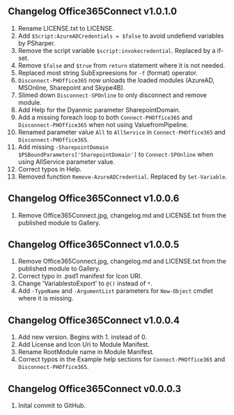 ## Changelog Office365Connect v1.0.1.0
1. Rename LICENSE.txt to LICENSE.
2. Add `$Script:AzureADCredentials = $false` to avoid undefiend variables by PSharper.
3. Remove the script variable `$script:invokecredential`. Replaced by a if-set.
4. Remove `$false` and `$true` from `return` statement where it is not needed.
5. Replaced most string SubExpreesions for `-f` (format) operator.
6. `Disconnect-PHOffice365` now unloads the loaded modules (AzureAD, MSOnline, Sharepoint and Skype4B).
7. Slimed down `Disconnect-SPOnline` to only disconnect and remove module.
8. Add Help for the Dyanmic parameter SharepointDomain.
9. Add a missing foreach loop to both `Connect-PHOffice365` and `Disconnect-PHOffice365` when not using ValuefromPipeline.
10. Renamed parameter value `All` to `AllService` in `Connect-PHOffice365` and `Disconnect-PHOffice365`.
11. Add missing `-SharepointDomain $PSBoundParameters['SharepointDomain']` to `Connect-SPOnline` when using AllService parameter value.
12. Correct typos in Help.
13. Removed function `Remove-AzureADCredential`. Replaced by `Set-Variable`.

## Changelog Office365Connect v1.0.0.6
1. Remove Office365Connect.jpg, changelog.md and LICENSE.txt from the published module to Gallery.

## Changelog Office365Connect v1.0.0.5
1. Remove Office365Connect.jpg, changelog.md and LICENSE.txt from the published module to Gallery.
2. Correct typo in .psd1 manifest for Icon URI.
3. Change 'VariablestoExport' to `@()` instead of `*`. 
4. Add `-TypeName` and `-ArgumentList` parameters for `New-Object` cmdlet where it is missing. 

## Changelog Office365Connect v1.0.0.4
1. Add new version. Begins with 1. instead of 0.
2. Add License and Icon Uri to Module Manifest.
3. Rename RootModule name in Module Manifest.
4. Correct typos in the Example help sections for `Connect-PHOffice365` and `Disconnect-PHOffice365`.


## Changelog Office365Connect v0.0.0.3

1. Inital commit to GitHub.